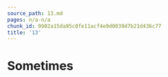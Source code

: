 ```yaml
---
source_path: 13.md
pages: n/a-n/a
chunk_id: 9902a15da95c0fe11acf4e9d0039d7b21d436c77
title: '13'
---
```

# Sometimes
